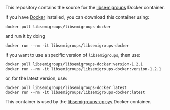 This repository contains the source for the [libsemigroups](https://hub.docker.com/repository/docker/libsemigroups/libsemigroups) Docker container.

If you have [Docker](https://www.docker.com) installed, you can download this container using:
~~~
docker pull libsemigroups/libsemigroups-docker
~~~
and run it by doing
~~~
docker run --rm -it libsemigroups/libsemigroups-docker
~~~

If you want to use a specific version of `libsemigroups`, then use:
~~~
docker pull libsemigroups/libsemigroups-docker:version-1.2.1
docker run --rm -it libsemigroups/libsemigroups-docker:version-1.2.1
~~~
or, for the latest version, use:
~~~
docker pull libsemigroups/libsemigroups-docker:latest
docker run --rm -it libsemigroups/libsemigroups-docker:latest
~~~

This container is used by the [libsemigroups-cppyy](https://hub.docker.com/repository/docker/libsemigroups/libsemigroups-cppyy) Docker container.

